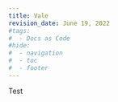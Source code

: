 ```yaml
---
title: Vale
revision_date: June 19, 2022
#tags:
#  - Docs as Code
#hide:
#  - navigation
#  - toc
#  - footer
---
```


Test
